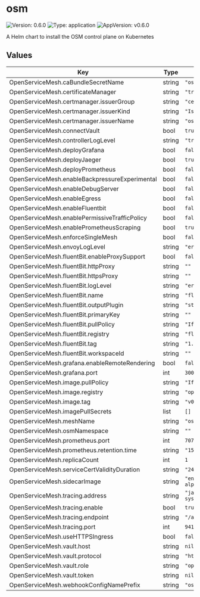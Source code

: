 # osm

![Version: 0.6.0](https://img.shields.io/badge/Version-0.6.0-informational?style=flat-square) ![Type: application](https://img.shields.io/badge/Type-application-informational?style=flat-square) ![AppVersion: v0.6.0](https://img.shields.io/badge/AppVersion-v0.6.0-informational?style=flat-square)

A Helm chart to install the OSM control plane on Kubernetes

## Values

| Key | Type | Default | Description |
|-----|------|---------|-------------|
| OpenServiceMesh.caBundleSecretName | string | `"osm-ca-bundle"` |  |
| OpenServiceMesh.certificateManager | string | `"tresor"` |  |
| OpenServiceMesh.certmanager.issuerGroup | string | `"cert-manager"` |  |
| OpenServiceMesh.certmanager.issuerKind | string | `"Issuer"` |  |
| OpenServiceMesh.certmanager.issuerName | string | `"osm-ca"` |  |
| OpenServiceMesh.connectVault | bool | `true` |  |
| OpenServiceMesh.controllerLogLevel | string | `"trace"` |  |
| OpenServiceMesh.deployGrafana | bool | `false` |  |
| OpenServiceMesh.deployJaeger | bool | `true` |  |
| OpenServiceMesh.deployPrometheus | bool | `false` |  |
| OpenServiceMesh.enableBackpressureExperimental | bool | `false` |  |
| OpenServiceMesh.enableDebugServer | bool | `false` |  |
| OpenServiceMesh.enableEgress | bool | `false` |  |
| OpenServiceMesh.enableFluentbit | bool | `false` |  |
| OpenServiceMesh.enablePermissiveTrafficPolicy | bool | `false` |  |
| OpenServiceMesh.enablePrometheusScraping | bool | `true` |  |
| OpenServiceMesh.enforceSingleMesh | bool | `false` |  |
| OpenServiceMesh.envoyLogLevel | string | `"error"` |  |
| OpenServiceMesh.fluentBit.enableProxySupport | bool | `false` |  |
| OpenServiceMesh.fluentBit.httpProxy | string | `""` |  |
| OpenServiceMesh.fluentBit.httpsProxy | string | `""` |  |
| OpenServiceMesh.fluentBit.logLevel | string | `"error"` |  |
| OpenServiceMesh.fluentBit.name | string | `"fluentbit-logger"` |  |
| OpenServiceMesh.fluentBit.outputPlugin | string | `"stdout"` |  |
| OpenServiceMesh.fluentBit.primaryKey | string | `""` |  |
| OpenServiceMesh.fluentBit.pullPolicy | string | `"IfNotPresent"` |  |
| OpenServiceMesh.fluentBit.registry | string | `"fluent"` |  |
| OpenServiceMesh.fluentBit.tag | string | `"1.6.4"` |  |
| OpenServiceMesh.fluentBit.workspaceId | string | `""` |  |
| OpenServiceMesh.grafana.enableRemoteRendering | bool | `false` |  |
| OpenServiceMesh.grafana.port | int | `3000` |  |
| OpenServiceMesh.image.pullPolicy | string | `"IfNotPresent"` |  |
| OpenServiceMesh.image.registry | string | `"openservicemesh"` |  |
| OpenServiceMesh.image.tag | string | `"v0.6.0"` |  |
| OpenServiceMesh.imagePullSecrets | list | `[]` |  |
| OpenServiceMesh.meshName | string | `"osm"` |  |
| OpenServiceMesh.osmNamespace | string | `""` |  |
| OpenServiceMesh.prometheus.port | int | `7070` |  |
| OpenServiceMesh.prometheus.retention.time | string | `"15d"` |  |
| OpenServiceMesh.replicaCount | int | `1` |  |
| OpenServiceMesh.serviceCertValidityDuration | string | `"24h"` |  |
| OpenServiceMesh.sidecarImage | string | `"envoyproxy/envoy-alpine:v1.15.0"` |  |
| OpenServiceMesh.tracing.address | string | `"jaeger.osm-system.svc.cluster.local"` |  |
| OpenServiceMesh.tracing.enable | bool | `true` |  |
| OpenServiceMesh.tracing.endpoint | string | `"/api/v2/spans"` |  |
| OpenServiceMesh.tracing.port | int | `9411` |  |
| OpenServiceMesh.useHTTPSIngress | bool | `false` |  |
| OpenServiceMesh.vault.host | string | `nil` |  |
| OpenServiceMesh.vault.protocol | string | `"http"` |  |
| OpenServiceMesh.vault.role | string | `"openservicemesh"` |  |
| OpenServiceMesh.vault.token | string | `nil` |  |
| OpenServiceMesh.webhookConfigNamePrefix | string | `"osm-webhook"` |  |


